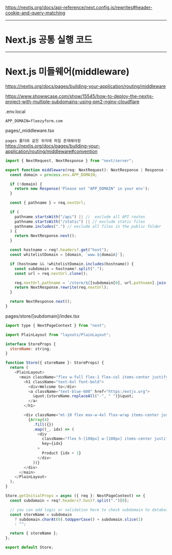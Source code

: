 https://nextjs.org/docs/api-reference/next.config.js/rewrites#header-cookie-and-query-matching

---

# Next.js 공통 실행 코드

---

# Next.js 미들웨어(middleware)

https://nextjs.org/docs/pages/building-your-application/routing/middleware

https://www.showwcase.com/show/15545/how-to-deploy-the-nextjs-project-with-multiple-subdomains-using-pm2-nginx-cloudflare

.env.local

```
APP_DOMAIN=fleezyform.com
```

pages/\_middleware.tsx

`pages 폴더와 같은 위치에 파일 존재해야함`  
https://nextjs.org/docs/pages/building-your-application/routing/middleware#convention

```javascript
import { NextRequest, NextResponse } from "next/server";

export function middleware(req: NextRequest): NextResponse | Response {
  const domain = process.env.APP_DOMAIN;

  if (!domain) {
    return new Response('Please set "APP_DOMAIN" in your env');
  }

  const { pathname } = req.nextUrl;

  if (
    pathname.startsWith("/api") || //  exclude all API routes
    pathname.startsWith("/static") || // exclude static files
    pathname.includes(".") // exclude all files in the public folder
  ) {
    return NextResponse.next();
  }

  const hostname = req?.headers?.get("host");
  const whitelistDomain = [domain, `www.${domain}`];

  if (hostname && !whitelistDomain.includes(hostname)) {
    const subdomain = hostname?.split(".");
    const url = req.nextUrl.clone();

    req.nextUrl.pathname = `/store/${[subdomain[0], url.pathname].join("")}`;
    return NextResponse.rewrite(req.nextUrl);
  }

  return NextResponse.next();
}
```

pages/store/[subdomain]/index.tsx

```javascript
import type { NextPageContext } from "next";

import PlainLayout from "layouts/PlainLayout";

interface StoreProps {
  storeName: string;
}

function Store({ storeName }: StoreProps) {
  return (
    <PlainLayout>
      <main className="flex w-full flex-1 flex-col items-center justify-center px-20 text-center">
        <h1 className="text-6xl font-bold">
          <div>Welcome to</div>
          <a className="text-blue-600" href="https:/extjs.org">
            &quot;{storeName.replaceAll("-", " ")}&quot;
          </a>
        </h1>

        <div className="mt-10 flex max-w-4xl flex-wrap items-center justify-center gap-4 sm:w-full">
          {Array(4)
            .fill({})
            .map((_, idx) => (
              <div
                className="flex h-[100px] w-[100px] items-center justify-center rounded-md border"
                key={idx}
              >
                Product {idx + 1}
              </div>
            ))}
        </div>
      </main>
    </PlainLayout>
  );
}

Store.getInitialProps = async ({ req }: NextPageContext) => {
  const subdomain = req?.headers?.host?.split(".")[0];

  // you can add logic or validation here to check subdomain to database using API request
  const storeName = subdomain
    ? subdomain.charAt(0).toUpperCase() + subdomain.slice(1)
    : "";

  return { storeName };
};

export default Store;
```
